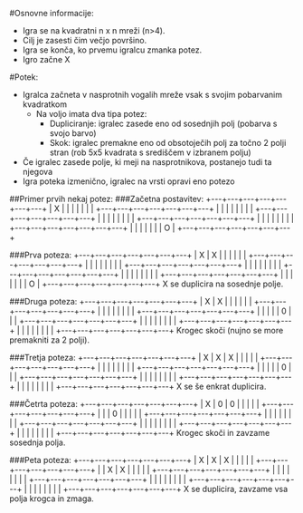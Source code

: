 #Osnovne informacije:
* Igra se na kvadratni n x n mreži (n>4).
* Cilj je zasesti čim večjo površino.
* Igra se konča, ko prvemu igralcu zmanka potez.
* Igro začne X

#Potek:
  * Igralca začneta v nasprotnih vogalih mreže vsak s svojim pobarvanim kvadratkom
    * Na voljo imata dva tipa potez:
      * Dupliciranje: igralec zasede eno od sosednjih polj (pobarva s svojo barvo)
      * Skok: igralec premakne eno od obsotoječih polj za točno 2 polji stran (rob 5x5 kvadrata s središčem v izbranem polju)
  * Če igralec zasede polje, ki meji na nasprotnikova, postanejo tudi ta njegova
  * Igra poteka izmenično, igralec na vrsti opravi eno potezo
  
##Primer prvih nekaj potez:
###Začetna postavitev:
    +---+---+---+---+---+---+---+
    | X |   |   |   |   |   |   |
    +---+---+---+---+---+---+---+
    |   |   |   |   |   |   |   |
    +---+---+---+---+---+---+---+
    |   |   |   |   |   |   |   |
    +---+---+---+---+---+---+---+
    |   |   |   |   |   |   |   |
    +---+---+---+---+---+---+---+
    |   |   |   |   |   |   | O |
    +---+---+---+---+---+---+---+

###Prva poteza:
    +---+---+---+---+---+---+---+
    | X | X |   |   |   |   |   |
    +---+---+---+---+---+---+---+
    |   |   |   |   |   |   |   |
    +---+---+---+---+---+---+---+
    |   |   |   |   |   |   |   |
    +---+---+---+---+---+---+---+
    |   |   |   |   |   |   |   |
    +---+---+---+---+---+---+---+
    |   |   |   |   |   |   | O |
    +---+---+---+---+---+---+---+
X se duplicira na sosednje polje.

###Druga poteza:
    +---+---+---+---+---+---+---+
    | X | X |   |   |   |   |   |
    +---+---+---+---+---+---+---+
    |   |   |   |   |   |   |   |
    +---+---+---+---+---+---+---+
    |   |   |   |   | 0 |   |   |
    +---+---+---+---+---+---+---+
    |   |   |   |   |   |   |   |
    +---+---+---+---+---+---+---+
    |   |   |   |   |   |   |   |
    +---+---+---+---+---+---+---+
Krogec skoči (nujno se more premakniti za 2 polji).

###Tretja poteza:
    +---+---+---+---+---+---+---+
    | X | X | X |   |   |   |   |
    +---+---+---+---+---+---+---+
    |   |   |   |   |   |   |   |
    +---+---+---+---+---+---+---+
    |   |   |   |   | 0 |   |   |
    +---+---+---+---+---+---+---+
    |   |   |   |   |   |   |   |
    +---+---+---+---+---+---+---+
    |   |   |   |   |   |   |   |
    +---+---+---+---+---+---+---+
X se še enkrat duplicira.

###Četrta poteza:
    +---+---+---+---+---+---+---+
    | X | 0 | 0 |   |   |   |   |
    +---+---+---+---+---+---+---+
    |   |   | 0 |   |   |   |   |
    +---+---+---+---+---+---+---+
    |   |   |   |   |   |   |   |
    +---+---+---+---+---+---+---+
    |   |   |   |   |   |   |   |
    +---+---+---+---+---+---+---+
    |   |   |   |   |   |   |   |
    +---+---+---+---+---+---+---+
Krogec skoči in zavzame sosednja polja.

###Peta poteza:
    +---+---+---+---+---+---+---+
    | X | X | X |   |   |   |   |
    +---+---+---+---+---+---+---+
    |   | X | X |   |   |   |   |
    +---+---+---+---+---+---+---+
    |   |   |   |   |   |   |   |
    +---+---+---+---+---+---+---+
    |   |   |   |   |   |   |   |
    +---+---+---+---+---+---+---+
    |   |   |   |   |   |   |   |
    +---+---+---+---+---+---+---+
X se duplicira, zavzame vsa polja krogca in zmaga.
